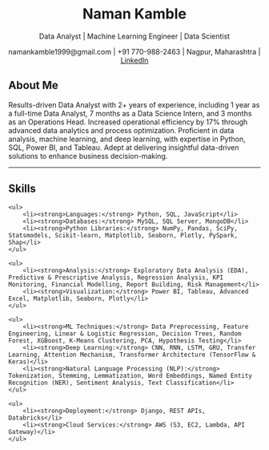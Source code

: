 
<h1 align="center">Naman Kamble</h1>
<p align="center">Data Analyst | Machine Learning Engineer | Data Scientist</p>
<p align="center">namankamble1999@gmail.com | +91 770-988-2463 | Nagpur, Maharashtra | <a href="https://www.linkedin.com/in/naman-kamble-b6005024b/">LinkedIn</a></p>

## About Me
Results-driven Data Analyst with 2+ years of experience, including 1 year as a full-time Data Analyst, 7 months as a Data Science Intern, and 3 months as an Operations Head. Increased operational efficiency by 17% through advanced data analytics and process optimization. Proficient in data analysis, machine learning, and deep learning, with expertise in Python, SQL, Power BI, and Tableau. 
Adept at delivering insightful data-driven solutions to enhance business decision-making.

---

## Skills

    <ul>
        <li><strong>Languages:</strong> Python, SQL, JavaScript</li>
        <li><strong>Databases:</strong> MySQL, SQL Server, MongoDB</li>
        <li><strong>Python Libraries:</strong> NumPy, Pandas, SciPy, Statsmodels, Scikit-learn, Matplotlib, Seaborn, Plotly, PySpark, Shap</li>
    </ul>

    <ul>
        <li><strong>Analysis:</strong> Exploratory Data Analysis (EDA), Predictive & Prescriptive Analysis, Regression Analysis, KPI Monitoring, Financial Modelling, Report Building, Risk Management</li>
        <li><strong>Visualization:</strong> Power BI, Tableau, Advanced Excel, Matplotlib, Seaborn, Plotly</li>
    </ul>

    <ul>
        <li><strong>ML Techniques:</strong> Data Preprocessing, Feature Engineering, Linear & Logistic Regression, Decision Trees, Random Forest, XGBoost, K-Means Clustering, PCA, Hypothesis Testing</li>
        <li><strong>Deep Learning:</strong> CNN, RNN, LSTM, GRU, Transfer Learning, Attention Mechanism, Transformer Architecture (TensorFlow & Keras)</li>
        <li><strong>Natural Language Processing (NLP):</strong> Tokenization, Stemming, Lemmatization, Word Embeddings, Named Entity Recognition (NER), Sentiment Analysis, Text Classification</li>
    </ul>

    <ul>
        <li><strong>Deployment:</strong> Django, REST APIs, Databricks</li>
        <li><strong>Cloud Services:</strong> AWS (S3, EC2, Lambda, API Gateway)</li>
    </ul>
